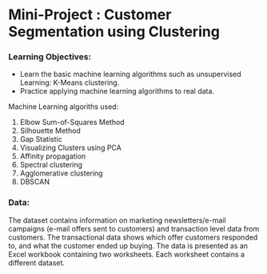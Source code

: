 # Mini-Project : Customer Segmentation using Clustering

### Learning Objectives:

* Learn the basic machine learning algorithms such as unsupervised Learning: K-Means clustering.
* Practice applying machine learning algorithms to real data. 

Machine Learning algoriths used:
1. Elbow Sum-of-Squares Method
2. Silhouette Method
3. Gap Statistic
4. Visualizing Clusters using PCA
5. Affinity propagation
6. Spectral clustering
7. Agglomerative clustering
8. DBSCAN

### Data:

The dataset contains information on marketing newsletters/e-mail campaigns (e-mail offers sent to customers) and transaction level data from customers. The transactional data shows which offer customers responded to, and what the customer ended up buying. The data is presented as an Excel workbook containing two worksheets. Each worksheet contains a different dataset.
